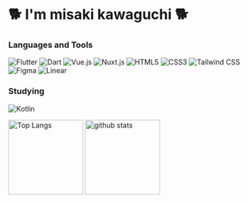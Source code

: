 <h1 align="left">🐕 I'm misaki kawaguchi 🐕</h1>

<h3 align="left">Languages and Tools</h3>

![Flutter](https://img.shields.io/badge/-Flutter-02569B?style=flat-square&logo=Flutter)
![Dart](https://img.shields.io/badge/-Dart-0175C2?style=flat-square&logo=Dart)
![Vue.js](https://img.shields.io/badge/-Vue.js-4FC08D?style=flat-square&logo=Vue.js&logoColor=white)
![Nuxt.js](https://img.shields.io/badge/-Nuxt.js-00DC82?style=flat-square&logo=Nuxt.js&logoColor=white)
![HTML5](https://img.shields.io/badge/-HTML5-E34F26?style=flat-square&logo=html5&logoColor=white)
![CSS3](https://img.shields.io/badge/-CSS3-1572B6?style=flat-square&logo=css3)
![Tailwind CSS](https://img.shields.io/badge/-Tailwind%20CSS-06B6D4?style=flat-square&logo=Tailwind+CSS&logoColor=white)
![Figma](https://img.shields.io/badge/figma-%239747FF.svg?style=flat-square&logo=figma&logoColor=white)
![Linear](https://img.shields.io/badge/-Linear-5E6AD2?style=flat-square&logo=Linear&logoColor=white)


<h3 align="left">Studying</h3>

![Kotlin](https://img.shields.io/badge/Kotlin-7f52ff?style=flat-square&logo=kotlin&logoColor=white)

<p align="left"> 
  <img alt="Top Langs" height="150px" src="https://github-readme-stats.vercel.app/api/top-langs/?username=misaki-kawaguchi&layout=compact&show_icons=true&theme=tokyonight" />
  <img alt="github stats" height="150px" src="https://github-readme-stats.vercel.app/api?username=misaki-kawaguchi&theme=tokyonight&show_icons=ture" />
</p>
